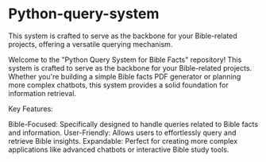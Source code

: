 # Python-query-system
This system is crafted to serve as the backbone for your Bible-related projects, offering a versatile querying mechanism. 

Welcome to the "Python Query System for Bible Facts" repository! This system is crafted to serve as the backbone for your Bible-related projects. Whether you're building a simple Bible facts PDF generator or planning more complex chatbots, this system provides a solid foundation for information retrieval.

Key Features:

Bible-Focused: Specifically designed to handle queries related to Bible facts and information.
User-Friendly: Allows users to effortlessly query and retrieve Bible insights.
Expandable: Perfect for creating more complex applications like advanced chatbots or interactive Bible study tools.

